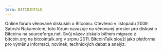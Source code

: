 ```yaml
---
term: BITCOINTALK
---
```


Online fórum věnované diskusím o Bitcoinu. Otevřeno v listopadu 2009 Satoshi Nakamotem, toto fórum navazuje na věnovaný prostor pro diskusi o Bitcoinu na sourceforge.net. Svůj název získalo během migrace z bitcoin.org na bitcointalk.org v srpnu 2011. BitcoinTalk slouží jako platforma pro výměnu informací, novinek, technických debat a analýz.